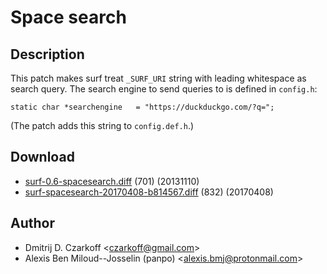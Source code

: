 Space search
============

Description
-----------

This patch makes surf treat `_SURF_URI` string with leading whitespace as
search query. The search engine to send queries to is defined in `config.h`:

	static char *searchengine   = "https://duckduckgo.com/?q=";

(The patch adds this string to `config.def.h`.)

Download
--------

* [surf-0.6-spacesearch.diff](surf-0.6-spacesearch.diff) (701) (20131110)
* [surf-spacesearch-20170408-b814567.diff](surf-spacesearch-20170408-b814567.diff) (832) (20170408)

Author
------

* Dmitrij D. Czarkoff <[czarkoff@gmail.com](mailto:czarkoff@gmail.com)>
* Alexis Ben Miloud--Josselin (panpo) <[alexis.bmj@protonmail.com](mailto:alexis.bmj@protonmail.com)>
